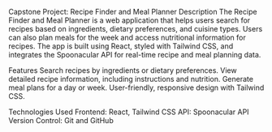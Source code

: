 Capstone Project: Recipe Finder and Meal Planner
Description
The Recipe Finder and Meal Planner is a web application that helps users search for recipes based on ingredients, dietary preferences, and cuisine types. Users can also plan meals for the week and access nutritional information for recipes. The app is built using React, styled with Tailwind CSS, and integrates the Spoonacular API for real-time recipe and meal planning data.

Features
Search recipes by ingredients or dietary preferences.
View detailed recipe information, including instructions and nutrition.
Generate meal plans for a day or week.
User-friendly, responsive design with Tailwind CSS.

Technologies Used
Frontend: React, Tailwind CSS
API: Spoonacular API
Version Control: Git and GitHub

